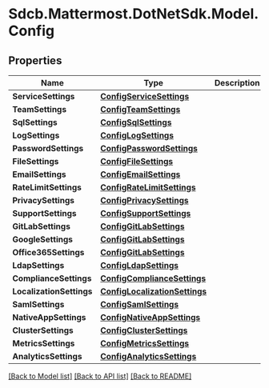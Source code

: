 # Sdcb.Mattermost.DotNetSdk.Model.Config
## Properties

Name | Type | Description | Notes
------------ | ------------- | ------------- | -------------
**ServiceSettings** | [**ConfigServiceSettings**](ConfigServiceSettings.md) |  | [optional] 
**TeamSettings** | [**ConfigTeamSettings**](ConfigTeamSettings.md) |  | [optional] 
**SqlSettings** | [**ConfigSqlSettings**](ConfigSqlSettings.md) |  | [optional] 
**LogSettings** | [**ConfigLogSettings**](ConfigLogSettings.md) |  | [optional] 
**PasswordSettings** | [**ConfigPasswordSettings**](ConfigPasswordSettings.md) |  | [optional] 
**FileSettings** | [**ConfigFileSettings**](ConfigFileSettings.md) |  | [optional] 
**EmailSettings** | [**ConfigEmailSettings**](ConfigEmailSettings.md) |  | [optional] 
**RateLimitSettings** | [**ConfigRateLimitSettings**](ConfigRateLimitSettings.md) |  | [optional] 
**PrivacySettings** | [**ConfigPrivacySettings**](ConfigPrivacySettings.md) |  | [optional] 
**SupportSettings** | [**ConfigSupportSettings**](ConfigSupportSettings.md) |  | [optional] 
**GitLabSettings** | [**ConfigGitLabSettings**](ConfigGitLabSettings.md) |  | [optional] 
**GoogleSettings** | [**ConfigGitLabSettings**](ConfigGitLabSettings.md) |  | [optional] 
**Office365Settings** | [**ConfigGitLabSettings**](ConfigGitLabSettings.md) |  | [optional] 
**LdapSettings** | [**ConfigLdapSettings**](ConfigLdapSettings.md) |  | [optional] 
**ComplianceSettings** | [**ConfigComplianceSettings**](ConfigComplianceSettings.md) |  | [optional] 
**LocalizationSettings** | [**ConfigLocalizationSettings**](ConfigLocalizationSettings.md) |  | [optional] 
**SamlSettings** | [**ConfigSamlSettings**](ConfigSamlSettings.md) |  | [optional] 
**NativeAppSettings** | [**ConfigNativeAppSettings**](ConfigNativeAppSettings.md) |  | [optional] 
**ClusterSettings** | [**ConfigClusterSettings**](ConfigClusterSettings.md) |  | [optional] 
**MetricsSettings** | [**ConfigMetricsSettings**](ConfigMetricsSettings.md) |  | [optional] 
**AnalyticsSettings** | [**ConfigAnalyticsSettings**](ConfigAnalyticsSettings.md) |  | [optional] 

[[Back to Model list]](../README.md#documentation-for-models) [[Back to API list]](../README.md#documentation-for-api-endpoints) [[Back to README]](../README.md)

